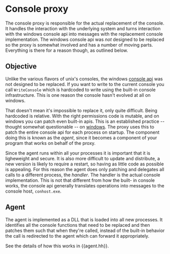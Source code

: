 # Console proxy

The console proxy is responsible for the actual replacement of the console.  It
handles the interaction with the underlying system and turns interaction with
the windows console api into messages with the replacement console
implementation. The windows console api was *not* designed to be replaced so the
proxy is somewhat involved and has a number of moving parts. Everything is there
for a reason though, as outlined below.

## Objective

Unlike the various flavors of unix's consoles, the windows [console
api](http://msdn.microsoft.com/en-us/library/windows/desktop/ms682010(v=vs.85).aspx)
was not designed to be replaced. If you want to write to the current console you
call `WriteConsole` which is hardcoded to write using the built-in console
infrastructure. This is one reason the console hasn't evolved at all on windows.

That doesn't mean it's impossible to replace it, only quite difficult.  Being
hardcoded is relative. With the right permissions code is mutable, and on
windows you can patch even built-in apis. This is an established practice --
thought somewhat questionable -- on
[windows](https://en.wikipedia.org/wiki/DLL_injection#Approaches_on_Microsoft_Windows).
The proxy uses this to patch the entire console api for each process on startup.
The component doing this is known as the *agent*, since it becomes a component
of your program that works on behalf of the proxy.

Since the agent runs within all your processes it is important that it is
ligheweight and secure. It is also more difficult to update and distribute, a
new version is likely to require a restart, so having as little code as possible
is appealing. For this reason the agent does only patching and delegates all
calls to a different process, the *handler*. The handler is the actual console
implementation. This is not that different from how the built- in console works,
the console api generally translates operations into messages to the console
host, `conhost.exe`.

## Agent

The agent is implemented as a DLL that is loaded into all new processes. It
identifies all the console functions that need to be replaced and then patches
them such that when they're called, instead of the built-in behavior the call is
redirected to the agent which can forward it appropriately.

See the details of how this works in {{agent.hh}}.
